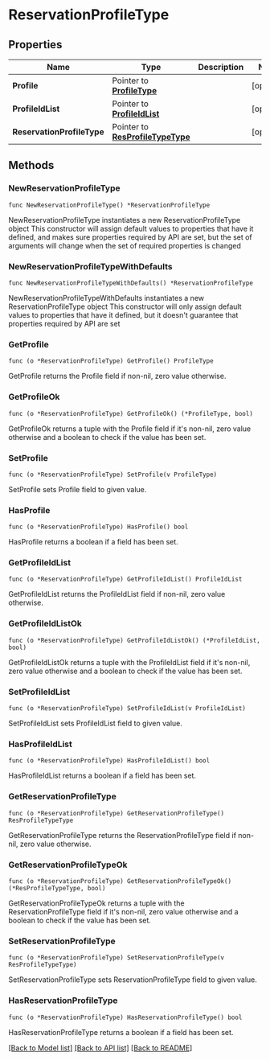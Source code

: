 # ReservationProfileType

## Properties

Name | Type | Description | Notes
------------ | ------------- | ------------- | -------------
**Profile** | Pointer to [**ProfileType**](ProfileType.md) |  | [optional] 
**ProfileIdList** | Pointer to [**ProfileIdList**](ProfileIdList.md) |  | [optional] 
**ReservationProfileType** | Pointer to [**ResProfileTypeType**](ResProfileTypeType.md) |  | [optional] 

## Methods

### NewReservationProfileType

`func NewReservationProfileType() *ReservationProfileType`

NewReservationProfileType instantiates a new ReservationProfileType object
This constructor will assign default values to properties that have it defined,
and makes sure properties required by API are set, but the set of arguments
will change when the set of required properties is changed

### NewReservationProfileTypeWithDefaults

`func NewReservationProfileTypeWithDefaults() *ReservationProfileType`

NewReservationProfileTypeWithDefaults instantiates a new ReservationProfileType object
This constructor will only assign default values to properties that have it defined,
but it doesn't guarantee that properties required by API are set

### GetProfile

`func (o *ReservationProfileType) GetProfile() ProfileType`

GetProfile returns the Profile field if non-nil, zero value otherwise.

### GetProfileOk

`func (o *ReservationProfileType) GetProfileOk() (*ProfileType, bool)`

GetProfileOk returns a tuple with the Profile field if it's non-nil, zero value otherwise
and a boolean to check if the value has been set.

### SetProfile

`func (o *ReservationProfileType) SetProfile(v ProfileType)`

SetProfile sets Profile field to given value.

### HasProfile

`func (o *ReservationProfileType) HasProfile() bool`

HasProfile returns a boolean if a field has been set.

### GetProfileIdList

`func (o *ReservationProfileType) GetProfileIdList() ProfileIdList`

GetProfileIdList returns the ProfileIdList field if non-nil, zero value otherwise.

### GetProfileIdListOk

`func (o *ReservationProfileType) GetProfileIdListOk() (*ProfileIdList, bool)`

GetProfileIdListOk returns a tuple with the ProfileIdList field if it's non-nil, zero value otherwise
and a boolean to check if the value has been set.

### SetProfileIdList

`func (o *ReservationProfileType) SetProfileIdList(v ProfileIdList)`

SetProfileIdList sets ProfileIdList field to given value.

### HasProfileIdList

`func (o *ReservationProfileType) HasProfileIdList() bool`

HasProfileIdList returns a boolean if a field has been set.

### GetReservationProfileType

`func (o *ReservationProfileType) GetReservationProfileType() ResProfileTypeType`

GetReservationProfileType returns the ReservationProfileType field if non-nil, zero value otherwise.

### GetReservationProfileTypeOk

`func (o *ReservationProfileType) GetReservationProfileTypeOk() (*ResProfileTypeType, bool)`

GetReservationProfileTypeOk returns a tuple with the ReservationProfileType field if it's non-nil, zero value otherwise
and a boolean to check if the value has been set.

### SetReservationProfileType

`func (o *ReservationProfileType) SetReservationProfileType(v ResProfileTypeType)`

SetReservationProfileType sets ReservationProfileType field to given value.

### HasReservationProfileType

`func (o *ReservationProfileType) HasReservationProfileType() bool`

HasReservationProfileType returns a boolean if a field has been set.


[[Back to Model list]](../README.md#documentation-for-models) [[Back to API list]](../README.md#documentation-for-api-endpoints) [[Back to README]](../README.md)


